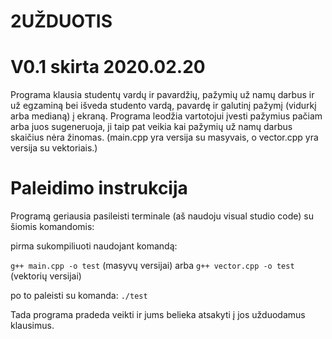 # 2UŽDUOTIS

# V0.1 skirta 2020.02.20

Programa klausia studentų vardų ir pavardžių, pažymių už namų darbus ir už egzaminą bei išveda studento vardą, pavardę ir galutinį pažymį (vidurkį arba medianą) į ekraną. Programa leodžia vartotojui įvesti pažymius pačiam arba juos sugeneruoja, ji taip pat veikia kai pažymių už namų darbus skaičius nėra žinomas. (main.cpp yra versija su masyvais, o vector.cpp yra versija su vektoriais.)

# Paleidimo instrukcija
Programą geriausia pasileisti terminale (aš naudoju visual studio code) su šiomis komandomis:

pirma sukompiliuoti naudojant komandą: 

`g++ main.cpp -o test` (masyvų versijai) arba `g++ vector.cpp -o test` (vektorių versijai)

po to paleisti su komanda: `./test`

Tada programa pradeda veikti ir jums belieka atsakyti į jos užduodamus klausimus.
